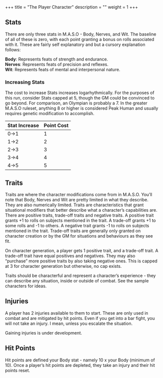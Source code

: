 +++
title = "The Player Character"
description = ""
weight = 1
+++

## Stats

There are only three stats in M.A.S.O - Body, Nerves, and Wit. The baseline of all of these is zero, with each point granting a bonus on rolls associated with it. These are fairly self explanatory and but a cursory explanation follows:

**Body**: Represents feats of strength and endurance.  
**Nerves**: Represents feats of precision and reflexes.  
**Wit**: Represents feats of mental and interpersonal nature.   

### Increasing Stats

The cost to increase Stats increases logarhythmically. For the purposes of this run, consider Stats capped at 5, though the GM could be convinced to go beyond. For comparison, an Olympian is probably a 7. In the greater M.A.S.O ruleset, anything 8 or higher is considered Peak Human and usually requires genetic modification to accomplish. 

| Stat Increase | Point Cost |
|---------------|------------|
| 0->1          | 1          |
| 1->2          | 2          |
| 2->3          | 3          |
| 3->4          | 4          |
| 4->5          | 5          |

## Traits

Traits are where the character modifications come from in M.A.S.O. You’ll note that Body, Nerves and Wit are pretty limited in what they describe. They are also numerically limited. Traits are characteristics that grant situational modifiers that better describe what a character’s capabilities are. There are positive traits, trade-off traits and negative traits. A positive trait grants +1 to rolls on subjects mentioned in the trait. A trade-off grants +1 to some rolls and -1 to others. A negative trait grants -1 to rolls on subjects mentioned in the trait. Trade-off traits are generally only granted on character creation or by the GM for situations and behaviours as they see fit.  

On character generation, a player gets 1 positive trait, and a trade-off trait. A trade-off trait have equal positives and negatives. They may also “purchase” more positive traits by also taking negative ones. This is capped at 3 for character generation but otherwise, no cap exists. 

Traits should be characterful and represent a character’s experience - they can describe any situation, inside or outside of combat. See the sample characters for ideas. 

## Injuries

A player has 2 injuries available to them to start. These are only used in combat and are mitigated by hit points. Even if you get into a bar fight, you will not take an injury. I mean, unless you escalate the situation. 

Gaining injuries is under development.

## Hit Points
Hit points are defined your Body stat - namely 10 x your Body (minimum of 10). Once a player’s hit points are depleted, they take an injury and their hit points reset.
